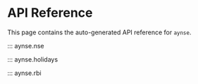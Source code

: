 # API Reference

This page contains the auto-generated API reference for `aynse`.

::: aynse.nse

::: aynse.holidays

::: aynse.rbi
